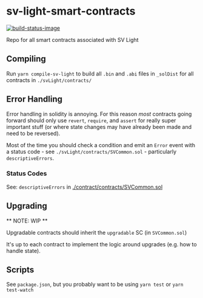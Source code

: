 # sv-light-smart-contracts

[![build-status-image](https://travis-ci.org/secure-vote/sv-light-smart-contracts.svg?branch=master)](https://travis-ci.org/secure-vote/sv-light-smart-contracts)

Repo for all smart contracts associated with SV Light

## Compiling

Run `yarn compile-sv-light` to build all `.bin` and `.abi` files in `_solDist` for all contracts in `./svLight/contracts/`
## Error Handling

Error handling in solidity is annoying. For this reason _most_ contracts going forward should only use `revert`, `require`, and `assert` for really super important stuff (or where state changes may have already been made and need to be reversed).

Most of the time you should check a condition and emit an `Error` event with a status code - see `./svLight/contracts/SVCommon.sol` - particularly `descriptiveErrors`.

### Status Codes

See: `descriptiveErrors` in [./contract/contracts/SVCommon.sol](./contract/contracts/SVCommon.sol)

## Upgrading

** NOTE: WIP **

Upgradable contracts should inherit the `upgradable` SC (in `SVCommon.sol`)

It's up to each contract to implement the logic around upgrades (e.g. how to handle state).

## Scripts

See `package.json`, but you probably want to be using `yarn test` or `yarn test-watch`
